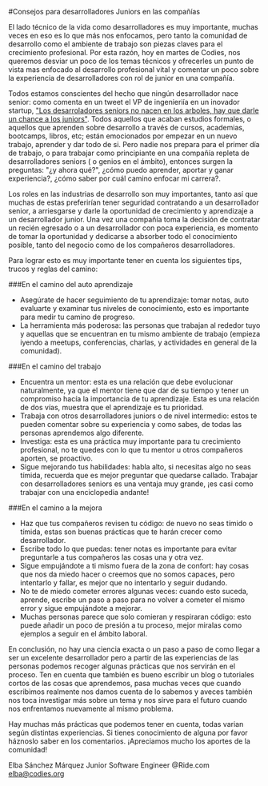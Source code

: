#Consejos para desarrolladores Juniors en las compañías

El lado técnico de la vida como desarrolladores es muy importante, muchas veces en eso es lo que más nos enfocamos, pero tanto la comunidad de desarrollo como el ambiente de trabajo son piezas claves para el crecimiento profesional. Por esta razón, hoy en martes de Codies, nos queremos desviar un poco de los temas técnicos y ofrecerles un punto de vista mas enfocado al desarrollo profesional vital y comentar un poco sobre la experiencia de desarrolladores con rol de junior en una compañía.

Todos estamos conscientes del hecho que ningún desarrollador nace senior: como comenta en un tweet el VP de ingenieriía en un inovador startup, ["Los desarroladores seniors no nacen en los arboles, hay que darle un chance a los juniors"](https://twitter.com/buritica/status/492807632659689472).
Todos aquellos que acaban estudios formales, o aquellos que aprenden sobre desarrollo a través de cursos, academias, bootcamps, libros, etc; están emocionados por empezar en un nuevo trabajo, aprender y dar todo de si. Pero nadie nos prepara para el primer día de trabajo, o para trabajar como principiante en una compañía repleta de desarrolladores seniors ( o genios en el ámbito),  entonces surgen la preguntas: "¿y ahora qué?", ¿cómo puedo aprender, aportar y ganar experiencia?, ¿cómo saber por cuál camino enfocar mi carrera?. 

Los roles en las industrias de desarrollo son muy importantes, tanto así que muchas de estas preferirían tener seguridad contratando a un desarrollador senior, a arriesgarse y darle la oportunidad de crecimiento y aprendizaje a un desarrollador junior. Una vez una compañía toma la decisión de contratar un recién egresado o a un desarrollador con poca experiencia, es momento de tomar la oportunidad y dedicarse a absorber todo el conocimiento posible, tanto del negocio como de los compañeros desarrolladores.

Para lograr esto es muy importante tener en cuenta los siguientes tips, trucos y reglas del camino:

###En el camino del auto aprendizaje
- Asegúrate de hacer seguimiento de tu aprendizaje: tomar notas, auto evaluarte y examinar tus niveles de conocimiento, esto es importante para medir tu camino de progreso.
- La herramienta más poderosa: las personas que trabajan al rededor tuyo y aquellas que se encuentran en tu mismo ambiente de trabajo (empieza iyendo a meetups, conferencias, charlas, y actividades en general de la comunidad).

###En el camino del trabajo
- Encuentra un mentor: esta es una relación que debe evolucionar naturalmente, ya que el mentor tiene que dar de su tiempo y tener un compromiso hacía la importancia de tu aprendizaje. Esta es una relación de dos vías, muestra que el aprendizaje es tu prioridad. 
- Trabaja con otros desarrolladores juniors o de nivel intermedio: estos te pueden comentar sobre su experiencia y como sabes, de todas las personas aprendemos algo diferente.
- Investiga: esta es una práctica muy importante para tu crecimiento profesional, no te quedes con lo que tu mentor u otros compañeros aporten, se proactivo.
- Sigue mejorando tus habilidades: habla alto, si necesitas algo no seas tímida, recuerda que es mejor preguntar que quedarse callado. Trabajar con desarrolladores seniors es una ventaja muy grande, ¡es casi como trabajar con una enciclopedia andante!

###En el camino a la mejora
- Haz que tus compañeros revisen tu código: de nuevo no seas tímido o tímida, estas son buenas prácticas que te harán crecer como desarrollador.
- Escribe todo lo que puedas: tener notas es importante para evitar preguntarle a tus compañeros las cosas una y otra vez.
- Sigue empujándote a ti mismo fuera de la zona de confort: hay cosas que nos da miedo hacer o creemos que no somos capaces, pero intentarlo y fallar, es mejor que no intentarlo y seguir dudando.
- No te de miedo cometer errores algunas veces: cuando esto suceda, aprende, escribe un paso a paso para no volver a cometer el mismo error y sigue empujándote a mejorar.
- Muchas personas parece que solo comieran y respiraran código: esto puede añadir un poco de presión a tu proceso, mejor miralas como ejemplos a seguir en el ámbito laboral.

En conclusión, no hay una ciencia exacta o un paso a paso de como llegar a ser un excelente desarrollador pero a partir de las experiencias de las personas podemos recoger algunas prácticas que nos servirán en el proceso. Ten en cuenta que también es bueno escribir un blog o tutoriales cortos de las cosas que aprendemos, pasa muchas veces que cuando escribimos  realmente nos damos cuenta de lo sabemos y aveces también nos toca investigar más sobre un tema y nos sirve para el futuro cuando nos enfrentamos nuevamente al mismo problema.

Hay muchas más prácticas que podemos tener en cuenta, todas varian según distintas experiencias. Si tienes conocimiento de alguna por favor háznoslo saber en los comentarios. ¡Apreciamos mucho los aportes de la comunidad! 

Elba Sánchez Márquez
Junior Software Engineer @Ride.com
elba@codies.org

